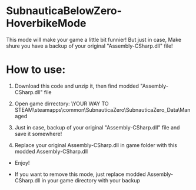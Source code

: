 # SubnauticaBelowZero-HoverbikeMode
This mode will make your game a little bit funnier! But just in case, Make shure you have a backup of your original "Assembly-CSharp.dll" file!

# How to use:

1. Download this code and unzip it, then find modded "Assembly-CSharp.dll" file

2. Open game dirrectory: \YOUR WAY TO STEAM\steamapps\common\SubnauticaZero\SubnauticaZero_Data\Managed

3. Just in case, backup of your original "Assembly-CSharp.dll" file and save it somewhere!

4. Replace your original Assembly-CSharp.dll in game folder with this modded Assembly-CSharp.dll

- Enjoy!

* If you want to remove this mode, just replace modded Assembly-CSharp.dll in your game directory with your backup

